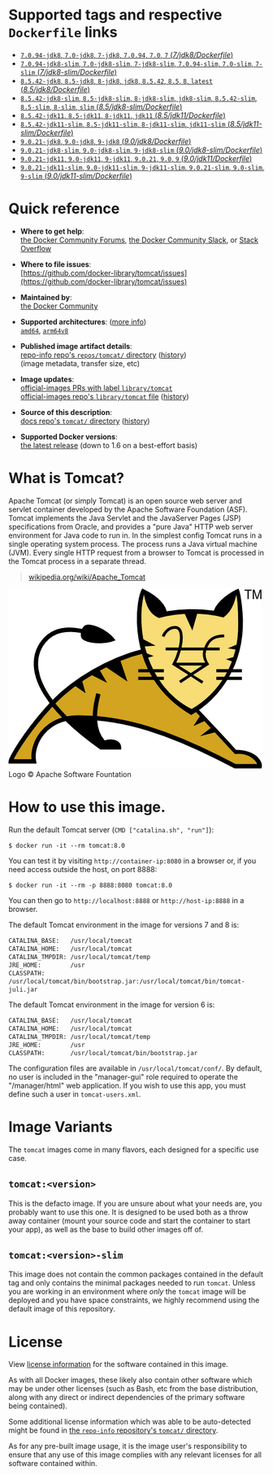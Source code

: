 <!--

********************************************************************************

WARNING:

    DO NOT EDIT "tomcat/README.md"

    IT IS AUTO-GENERATED

    (from the other files in "tomcat/" combined with a set of templates)

********************************************************************************

-->

# Supported tags and respective `Dockerfile` links

-	[`7.0.94-jdk8`, `7.0-jdk8`, `7-jdk8`, `7.0.94`, `7.0`, `7` (*7/jdk8/Dockerfile*)](https://github.com/docker-library/tomcat/blob/7eae995786f14b4e96010bcc11338724706e30eb/7/jdk8/Dockerfile)
-	[`7.0.94-jdk8-slim`, `7.0-jdk8-slim`, `7-jdk8-slim`, `7.0.94-slim`, `7.0-slim`, `7-slim` (*7/jdk8-slim/Dockerfile*)](https://github.com/docker-library/tomcat/blob/7eae995786f14b4e96010bcc11338724706e30eb/7/jdk8-slim/Dockerfile)
-	[`8.5.42-jdk8`, `8.5-jdk8`, `8-jdk8`, `jdk8`, `8.5.42`, `8.5`, `8`, `latest` (*8.5/jdk8/Dockerfile*)](https://github.com/docker-library/tomcat/blob/1c438768f847f4af954a8f63cd6ffbffef076e30/8.5/jdk8/Dockerfile)
-	[`8.5.42-jdk8-slim`, `8.5-jdk8-slim`, `8-jdk8-slim`, `jdk8-slim`, `8.5.42-slim`, `8.5-slim`, `8-slim`, `slim` (*8.5/jdk8-slim/Dockerfile*)](https://github.com/docker-library/tomcat/blob/1c438768f847f4af954a8f63cd6ffbffef076e30/8.5/jdk8-slim/Dockerfile)
-	[`8.5.42-jdk11`, `8.5-jdk11`, `8-jdk11`, `jdk11` (*8.5/jdk11/Dockerfile*)](https://github.com/docker-library/tomcat/blob/1c438768f847f4af954a8f63cd6ffbffef076e30/8.5/jdk11/Dockerfile)
-	[`8.5.42-jdk11-slim`, `8.5-jdk11-slim`, `8-jdk11-slim`, `jdk11-slim` (*8.5/jdk11-slim/Dockerfile*)](https://github.com/docker-library/tomcat/blob/1c438768f847f4af954a8f63cd6ffbffef076e30/8.5/jdk11-slim/Dockerfile)
-	[`9.0.21-jdk8`, `9.0-jdk8`, `9-jdk8` (*9.0/jdk8/Dockerfile*)](https://github.com/docker-library/tomcat/blob/32a6acab8417c3812c92887d8cc6660fd4aa4bc4/9.0/jdk8/Dockerfile)
-	[`9.0.21-jdk8-slim`, `9.0-jdk8-slim`, `9-jdk8-slim` (*9.0/jdk8-slim/Dockerfile*)](https://github.com/docker-library/tomcat/blob/32a6acab8417c3812c92887d8cc6660fd4aa4bc4/9.0/jdk8-slim/Dockerfile)
-	[`9.0.21-jdk11`, `9.0-jdk11`, `9-jdk11`, `9.0.21`, `9.0`, `9` (*9.0/jdk11/Dockerfile*)](https://github.com/docker-library/tomcat/blob/32a6acab8417c3812c92887d8cc6660fd4aa4bc4/9.0/jdk11/Dockerfile)
-	[`9.0.21-jdk11-slim`, `9.0-jdk11-slim`, `9-jdk11-slim`, `9.0.21-slim`, `9.0-slim`, `9-slim` (*9.0/jdk11-slim/Dockerfile*)](https://github.com/docker-library/tomcat/blob/32a6acab8417c3812c92887d8cc6660fd4aa4bc4/9.0/jdk11-slim/Dockerfile)

# Quick reference

-	**Where to get help**:  
	[the Docker Community Forums](https://forums.docker.com/), [the Docker Community Slack](https://blog.docker.com/2016/11/introducing-docker-community-directory-docker-community-slack/), or [Stack Overflow](https://stackoverflow.com/search?tab=newest&q=docker)

-	**Where to file issues**:  
	[https://github.com/docker-library/tomcat/issues](https://github.com/docker-library/tomcat/issues)

-	**Maintained by**:  
	[the Docker Community](https://github.com/docker-library/tomcat)

-	**Supported architectures**: ([more info](https://github.com/docker-library/official-images#architectures-other-than-amd64))  
	[`amd64`](https://hub.docker.com/r/amd64/tomcat/), [`arm64v8`](https://hub.docker.com/r/arm64v8/tomcat/)

-	**Published image artifact details**:  
	[repo-info repo's `repos/tomcat/` directory](https://github.com/docker-library/repo-info/blob/master/repos/tomcat) ([history](https://github.com/docker-library/repo-info/commits/master/repos/tomcat))  
	(image metadata, transfer size, etc)

-	**Image updates**:  
	[official-images PRs with label `library/tomcat`](https://github.com/docker-library/official-images/pulls?q=label%3Alibrary%2Ftomcat)  
	[official-images repo's `library/tomcat` file](https://github.com/docker-library/official-images/blob/master/library/tomcat) ([history](https://github.com/docker-library/official-images/commits/master/library/tomcat))

-	**Source of this description**:  
	[docs repo's `tomcat/` directory](https://github.com/docker-library/docs/tree/master/tomcat) ([history](https://github.com/docker-library/docs/commits/master/tomcat))

-	**Supported Docker versions**:  
	[the latest release](https://github.com/docker/docker-ce/releases/latest) (down to 1.6 on a best-effort basis)

# What is Tomcat?

Apache Tomcat (or simply Tomcat) is an open source web server and servlet container developed by the Apache Software Foundation (ASF). Tomcat implements the Java Servlet and the JavaServer Pages (JSP) specifications from Oracle, and provides a "pure Java" HTTP web server environment for Java code to run in. In the simplest config Tomcat runs in a single operating system process. The process runs a Java virtual machine (JVM). Every single HTTP request from a browser to Tomcat is processed in the Tomcat process in a separate thread.

> [wikipedia.org/wiki/Apache_Tomcat](https://en.wikipedia.org/wiki/Apache_Tomcat)

![logo](https://raw.githubusercontent.com/docker-library/docs/8e31eb93a02d504d0cfe1da435aa31b377fc627d/tomcat/logo.png)Logo &copy; Apache Software Fountation

# How to use this image.

Run the default Tomcat server (`CMD ["catalina.sh", "run"]`):

```console
$ docker run -it --rm tomcat:8.0
```

You can test it by visiting `http://container-ip:8080` in a browser or, if you need access outside the host, on port 8888:

```console
$ docker run -it --rm -p 8888:8080 tomcat:8.0
```

You can then go to `http://localhost:8888` or `http://host-ip:8888` in a browser.

The default Tomcat environment in the image for versions 7 and 8 is:

	CATALINA_BASE:   /usr/local/tomcat
	CATALINA_HOME:   /usr/local/tomcat
	CATALINA_TMPDIR: /usr/local/tomcat/temp
	JRE_HOME:        /usr
	CLASSPATH:       /usr/local/tomcat/bin/bootstrap.jar:/usr/local/tomcat/bin/tomcat-juli.jar

The default Tomcat environment in the image for version 6 is:

	CATALINA_BASE:   /usr/local/tomcat
	CATALINA_HOME:   /usr/local/tomcat
	CATALINA_TMPDIR: /usr/local/tomcat/temp
	JRE_HOME:        /usr
	CLASSPATH:       /usr/local/tomcat/bin/bootstrap.jar

The configuration files are available in `/usr/local/tomcat/conf/`. By default, no user is included in the "manager-gui" role required to operate the "/manager/html" web application. If you wish to use this app, you must define such a user in `tomcat-users.xml`.

# Image Variants

The `tomcat` images come in many flavors, each designed for a specific use case.

## `tomcat:<version>`

This is the defacto image. If you are unsure about what your needs are, you probably want to use this one. It is designed to be used both as a throw away container (mount your source code and start the container to start your app), as well as the base to build other images off of.

## `tomcat:<version>-slim`

This image does not contain the common packages contained in the default tag and only contains the minimal packages needed to run `tomcat`. Unless you are working in an environment where *only* the `tomcat` image will be deployed and you have space constraints, we highly recommend using the default image of this repository.

# License

View [license information](https://www.apache.org/licenses/LICENSE-2.0) for the software contained in this image.

As with all Docker images, these likely also contain other software which may be under other licenses (such as Bash, etc from the base distribution, along with any direct or indirect dependencies of the primary software being contained).

Some additional license information which was able to be auto-detected might be found in [the `repo-info` repository's `tomcat/` directory](https://github.com/docker-library/repo-info/tree/master/repos/tomcat).

As for any pre-built image usage, it is the image user's responsibility to ensure that any use of this image complies with any relevant licenses for all software contained within.
